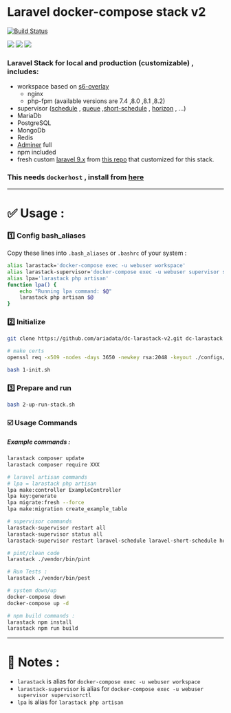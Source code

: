 # Laravel docker-compose stack v2
[![Build Status](https://files.ariadata.co/file/ariadata_logo.png)](https://ariadata.co)

![](https://img.shields.io/github/stars/ariadata/dc-larastack-v2.svg)
![](https://img.shields.io/github/watchers/ariadata/dc-larastack-v2.svg)
![](https://img.shields.io/github/forks/ariadata/dc-larastack-v2.svg)

### Laravel Stack for local and production (customizable) , includes:
* workspace based on [s6-overlay](https://github.com/just-containers/s6-overlay)
  * nginx
  * php-fpm (available versions are 7.4 ,8.0 ,8.1 ,8.2)
* supervisor ([schedule](https://laravel.com/docs/9.x/scheduling) , [queue](https://laravel.com/docs/9.x/queues) ,[short-schedule](https://github.com/spatie/laravel-short-schedule) , [horizon](https://laravel.com/docs/9.x/horizon) , ...)
* MariaDb
* PostgreSQL
* MongoDb
* Redis
* [Adminer](https://hub.docker.com/_/adminer/) full
* npm included
* fresh custom [laravel 9.x](https://laravel.com/docs/9.x) from [this repo](https://github.com/ariadata/dc-larastack-v2-laravel-basic) that customized for this stack.

### This needs `dockerhost` , install from [here](https://github.com/ariadata/dockerhost-sh)

---
# ✅ Usage :
### 1️⃣ Config bash_aliases
Copy these lines into `.bash_aliases` or `.bashrc` of your system :
```bash
alias larastack='docker-compose exec -u webuser workspace'
alias larastack-supervisor='docker-compose exec -u webuser supervisor supervisorctl'
alias lpa='larastack php artisan'
function lpa() {
    echo "Running lpa command: $@"
    larastack php artisan $@
}
```
### 2️⃣ Initialize
```bash
git clone https://github.com/ariadata/dc-larastack-v2.git dc-larastack && cd dc-larastack

# make certs
openssl req -x509 -nodes -days 3650 -newkey rsa:2048 -keyout ./configs/nginx/ssl/default.key -out ./configs/nginx/ssl/default.crt

bash 1-init.sh
```

### 3️⃣ Prepare and run
```bash
bash 2-up-run-stack.sh
```
### ☑️ Usage Commands
##### Example commands :
```bash
larastack composer update
larastack composer require XXX

# laravel artisan commands
# lpa = larastack php artisan
lpa make:controller ExampleController
lpa key:generate
lpa migrate:fresh --force
lpa make:migration create_example_table

# supervisor commands
larastack-supervisor restart all
larastack-supervisor status all
larastack-supervisor restart laravel-schedule laravel-short-schedule horizon:

# pint/clean code
larastack ./vendor/bin/pint

# Run Tests :
larastack ./vendor/bin/pest

# system down/up
docker-compose down
docker-compose up -d

# npm build commands :
larastack npm install
larastack npm run build

```
---
# 📝 Notes :
* `larastack` is alias for `docker-compose exec -u webuser workspace`
* `larastack-supervisor` is alias for `docker-compose exec -u webuser supervisor supervisorctl`
* `lpa` is alias for `larastack php artisan`
